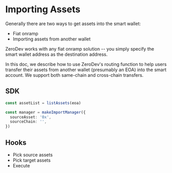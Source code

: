 # Importing Assets

Generally there are two ways to get assets into the smart wallet:

- Fiat onramp
- Importing assets from another wallet

ZeroDev works with any fiat onramp solution -- you simply specify the smart wallet address as the destination address.

In this doc, we describe how to use ZeroDev's routing function to help users transfer their assets from another wallet (presumably an EOA) into the smart account.  We support both same-chain and cross-chain transfers.

## SDK

```ts
const assetList = listAssets(eoa)

const manager = makeImportManager({
  sourceAsset: '0x',
  sourceChain: '',
})
```

## Hooks

- Pick source assets
- Pick target assets
- Execute